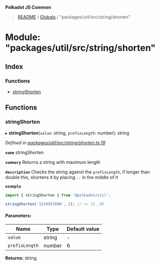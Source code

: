 **Polkadot JS Common**

> [README](../README.md) / [Globals](../globals.md) / "packages/util/src/string/shorten"

# Module: "packages/util/src/string/shorten"

## Index

### Functions

* [stringShorten](_packages_util_src_string_shorten_.md#stringshorten)

## Functions

### stringShorten

▸ **stringShorten**(`value`: string, `prefixLength`: number): string

*Defined in [packages/util/src/string/shorten.ts:19](https://github.com/polkadot-js/common/blob/bd1735ca/packages/util/src/string/shorten.ts#L19)*

**`name`** stringShorten

**`summary`** Returns a string with maximum length

**`description`** 
Checks the string against the `prefixLength`, if longer than double this, shortens it by placing `..` in the middle of it

**`example`** 
<BR>

```javascript
import { stringShorten } from '@polkadot/util';

stringShorten('1234567890', 2); // => 12..90
```

#### Parameters:

Name | Type | Default value |
------ | ------ | ------ |
`value` | string | - |
`prefixLength` | number | 6 |

**Returns:** string
